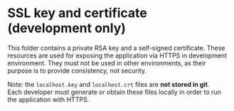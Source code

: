 # SSL key and certificate (development only)

This folder contains a private RSA key and a self-signed certificate. These resources are used for exposing
the application via HTTPS in development environment. They must not be used in other environments,
as their purpose is to provide consistency, not security.

Note: the `localhost.key` and `localhost.crt` files are **not stored in git**.  
Each developer must generate or obtain these files locally in order to run the application with HTTPS.

